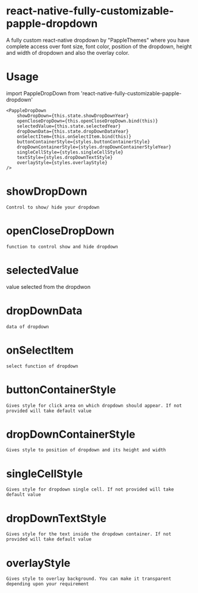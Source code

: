 # react-native-fully-customizable-papple-dropdown
A fully custom react-native dropdown by "PappleThemes" where you have complete access over font size, font color, position of the dropdown, height and width of dropdown and also the overlay color.

# Usage

import PappleDropDown from 'react-native-fully-customizable-papple-dropdown'

    <PappleDropDown
        showDropDown={this.state.showDropDownYear}
        openCloseDropDown={this.openCloseDropDown.bind(this)}
        selectedValue={this.state.selectedYear}
        dropDownData={this.state.dropDownDataYear}
        onSelectItem={this.onSelectItem.bind(this)}
        buttonContainerStyle={styles.buttonContainerStyle}
        dropDownContainerStyle={styles.dropDownContainerStyleYear}
        singleCellStyle={styles.singleCellStyle}
        textStyle={styles.dropDownTextStyle}
        overlayStyle={styles.overlayStyle}
    />







# showDropDown
    Control to show/ hide your dropdown

# openCloseDropDown
    function to control show and hide dropdown   

# selectedValue
   value selected from the dropdwon   

# dropDownData
    data of dropdown

# onSelectItem   
    select function of dropdown

# buttonContainerStyle
    Gives style for click area on which dropdown should appear. If not provided will take default value

# dropDownContainerStyle
    Gives style to position of dropdown and its height and width

# singleCellStyle
    Gives style for dropdown single cell. If not provided will take default value

# dropDownTextStyle
    Gives style for the text inside the dropdown container. If not provided will take default value

# overlayStyle    
    Gives style to overlay background. You can make it transparent depending upon your requirement